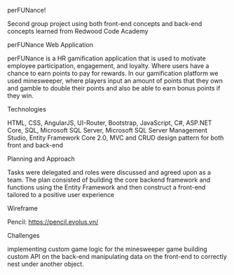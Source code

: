 perFUNance!

Second group project using both front-end concepts and back-end concepts learned from Redwood Code Academy

perFUNance Web Application

perFUNance is a HR gamification application that is used to motivate employee participation, engagement, and loyalty. Where users have a chance to earn points to pay for rewards. In our gamification platform we used minesweeper, where players input an amount of points that they own and gamble to double their points and also be able to earn bonus points if they win.

Technologies

HTML, CSS, AngularJS, UI-Router, Bootstrap, JavaScript, C#, ASP.NET Core, SQL, Microsoft SQL Server, Microsoft SQL Server Management Studio, Entity Framework Core 2.0, MVC and CRUD design pattern for both front and back-end

Planning and Approach

Tasks were delegated and roles were discussed and agreed upon as a team. The plan consisted of building the core backend framework and functions using the Entity Framework and then construct a front-end tailored to a positive user experience ​

Wireframe

Pencil: https://pencil.evolus.vn/

Challenges

implementing custom game logic for the minesweeper game
building custom API on the back-end
manipulating data on the front-end to correctly nest under another object.
